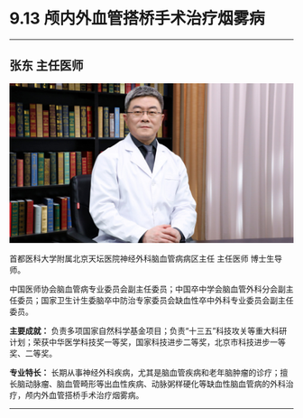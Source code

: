 # 9.13 颅内外血管搭桥手术治疗烟雾病

---

## 张东 主任医师

![1681551582745](image/c09_013/1681551582745.png)

首都医科大学附属北京天坛医院神经外科脑血管病病区主任 主任医师 博士生导师。

中国医师协会脑血管病专业委员会副主任委员；中国卒中学会脑血管外科分会副主任委员；国家卫生计生委脑卒中防治专家委员会缺血性卒中外科专业委员会副主任委员。


**主要成就：** 负责多项国家自然科学基金项目；负责“十三五”科技攻关等重大科研计划；荣获中华医学科技奖一等奖，国家科技进步二等奖，北京市科技进步一等奖、二等奖。


**专业特长：** 长期从事神经外科疾病，尤其是脑血管疾病和老年脑肿瘤的诊疗；擅长脑动脉瘤、脑血管畸形等出血性疾病、动脉粥样硬化等缺血性脑血管病的外科治疗，颅内外血管搭桥手术治疗烟雾病。

---
